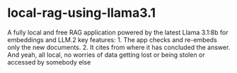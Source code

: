 # local-rag-using-llama3.1
A fully local and free RAG application powered by the latest Llama 3.1:8b for embeddings and LLM.2 key features: 1. The app checks and re-embeds only the new documents.  2. It cites from where it has concluded the answer.  And yeah, all local, no worries of data getting lost or being stolen or accessed by somebody else
